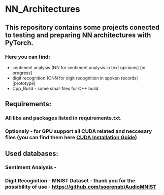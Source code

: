 # NN_Architectures

## This repository contains some projects conected to testing and preparing NN architectures with PyTorch.
### Here you can find:
- sentiment analysis (NN for sentiment analysis in text opinions) [in progress]
- digit recognition (CNN for digit recognition in spoken records) [prototype]
- Cpp_Build - some small files for C++ build

## Requirements:
### All libs and packages listed in requirements.txt.
### Optionaly - for GPU support all CUDA related and neccesary files (you can find them here [CUDA Installation Guide](https://docs.nvidia.com/cuda/cuda-installation-guide-microsoft-windows/index.html))

## Used databases:
### Sentiment Analysis - 

### Digit Recognition - MNIST Dataset - thank you for the possibility of use - https://github.com/soerenab/AudioMNIST
